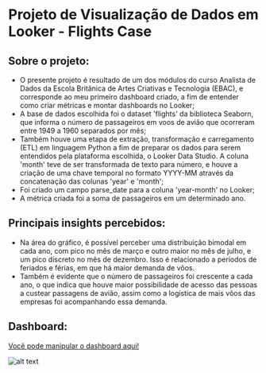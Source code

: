 # Projeto de Visualização de Dados em Looker - Flights Case

## Sobre o projeto:
- O presente projeto  é resultado de um dos módulos do curso Analista de Dados da Escola Britânica de Artes Criativas e Tecnologia (EBAC), e corresponde ao meu primeiro dashboard criado, a fim de entender como criar métricas e montar dashboards no Looker;  
- A base de dados escolhida foi o dataset 'flights' da biblioteca Seaborn, que informa o número de passageiros em voos de avião que ocorreram entre 1949 a 1960 separados por mês;
-  Também houve uma etapa de extração, transformação e carregamento (ETL) em linguagem Python a fim de preparar os dados para serem entendidos pela plataforma escolhida, o Looker Data Studio. A coluna 'month' teve de ser transformada de texto para número, e houve a criação de uma chave temporal no formato YYYY-MM através da concatenação das colunas 'year' e 'month';
-  Foi criado um campo parse_date para a coluna 'year-month' no Looker;
- A métrica criada foi a soma de passageiros em um determinado ano.

## Principais insights percebidos:
- Na área do gráfico, é possível perceber uma distribuição bimodal em cada ano, com pico no mês de março e outro maior no mês de julho, e um pico discreto no mês de dezembro. Isso é relacionado a períodos de feriados e férias, em que há maior demanda de vôos.
- Também é evidente que o número de passageiros foi crescente a cada ano, o que indica que houve maior possibilidade de acesso das pessoas a custear passagens de avião, assim como a logística de mais vôos das empresas foi acompanhando essa demanda.

## Dashboard:
[Você pode manipular o dashboard aqui!](https://colab.research.google.com/drive/1Co6RQ6QxAPodyYcmIru0dPqQQYxDfWHY?usp=sharing)

![alt text](https://github.com/ayportella/dataviz/blob/main/01_looker_flights/flights_dashboard_image.PNG)
